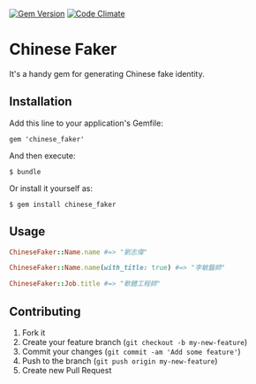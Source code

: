 [![Gem Version](https://badge.fury.io/rb/chinese_faker.svg)](http://badge.fury.io/rb/chinese_faker)
[![Code Climate](https://codeclimate.com/github/nerdExpo/chinese_faker/badges/gpa.svg)](https://codeclimate.com/github/nerdExpo/chinese_faker)

# Chinese Faker

It's a handy gem for generating Chinese fake identity.

## Installation

Add this line to your application's Gemfile:

    gem 'chinese_faker'

And then execute:

    $ bundle

Or install it yourself as:

    $ gem install chinese_faker

## Usage

``` ruby
ChineseFaker::Name.name #=> "劉志偉"

ChineseFaker::Name.name(with_title: true) #=> "李敏醫師"

ChineseFaker::Job.title #=> "軟體工程師"
```

## Contributing

1. Fork it
2. Create your feature branch (`git checkout -b my-new-feature`)
3. Commit your changes (`git commit -am 'Add some feature'`)
4. Push to the branch (`git push origin my-new-feature`)
5. Create new Pull Request
